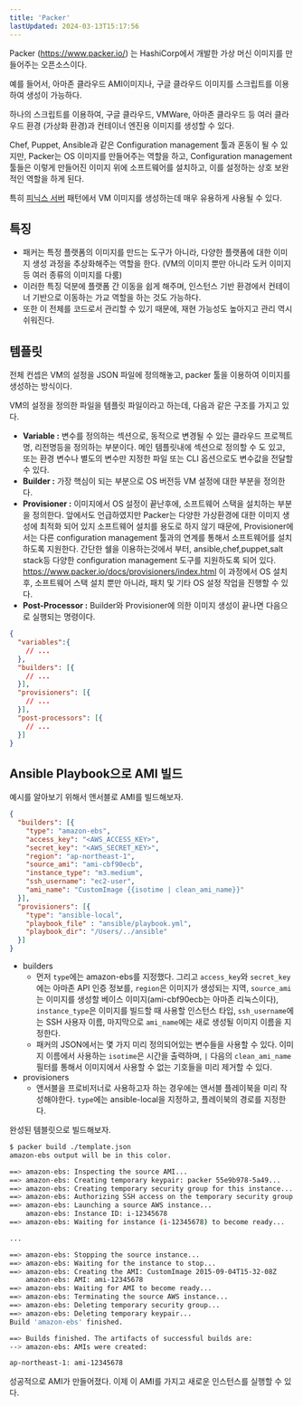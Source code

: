 ```yaml
---
title: 'Packer'
lastUpdated: 2024-03-13T15:17:56
---
```


Packer (https://www.packer.io/) 는 HashiCorp에서 개발한 가상 머신 이미지를 만들어주는 오픈소스이다. 

예를 들어서, 아마존 클라우드 AMI이미지나, 구글 클라우드 이미지를 스크립트를 이용하여 생성이 가능하다.

하나의 스크립트를 이용하여, 구글 클라우드, VMWare, 아마존 클라우드 등 여러 클라우드 환경 (가상화 환경)과 컨테이너 엔진용 이미지를 생성할 수 있다.

Chef, Puppet, Ansible과 같은 Configuration management 툴과 혼동이 될 수 있지만, Packer는 OS 이미지를 만들어주는 역할을 하고, Configuration management 툴들은 이렇게 만들어진 이미지 위에 소프트웨어를 설치하고, 이를 설정하는 상호 보완적인 역할을 하게 된다. 

특히 [피닉스 서버](./IaC/Phoenix%E2%80%85Server.md) 패턴에서 VM 이미지를 생성하는데 매우 유용하게 사용될 수 있다.

## 특징

- 패커는 특정 플랫폼의 이미지를 만드는 도구가 아니라, 다양한 플랫폼에 대한 이미지 생성 과정을 추상화해주는 역할을 한다. (VM의 이미지 뿐만 아니라 도커 이미지 등 여러 종류의 이미지를 다룸) 
- 이러한 특징 덕분에 플랫폼 간 이동을 쉽게 해주며, 인스턴스 기반 환경에서 컨테이너 기반으로 이동하는 가교 역할을 하는 것도 가능하다.
- 또한 이 전체를 코드로서 관리할 수 있기 때문에, 재현 가능성도 높아지고 관리 역시 쉬워진다.

## 템플릿

전체 컨셉은 VM의 설정을 JSON 파일에 정의해놓고, packer 툴을 이용하여 이미지를 생성하는 방식이다. 

VM의 설정을 정의한 파일을 템플릿 파일이라고 하는데, 다음과 같은 구조를 가지고 있다. 

- **Variable :** 변수를 정의하는 섹션으로, 동적으로 변경될 수 있는 클라우드 프로젝트명, 리전명등을 정의하는 부분이다. 메인 템플릿내에 섹션으로 정의할 수 도 있고, 또는 환경 변수나 별도의 변수만 지정한 파일 또는 CLI 옵션으로도 변수값을 전달할 수 있다. 
- **Builder :** 가장 핵심이 되는 부분으로 OS 버전등 VM 설정에 대한 부분을 정의한다. 
- **Provisioner :** 이미지에서 OS 설정이 끝난후에, 소프트웨어 스택을 설치하는 부분을 정의한다. 앞에서도 언급하였지만 Packer는 다양한 가상환경에 대한 이미지 생성에 최적화 되어 있지 소프트웨어 설치를 용도로 하지 않기 때문에, Provisioner에서는 다른 configuration management 툴과의 연계를 통해서 소프트웨어를 설치하도록 지원한다. 간단한 쉘을 이용하는것에서 부터, ansible,chef,puppet,salt stack등 다양한 configuration management 도구를 지원하도록 되어 있다. https://www.packer.io/docs/provisioners/index.html
이 과정에서 OS 설치 후, 소프트웨어 스택 설치 뿐만 아니라, 패치 및 기타 OS 설정 작업을 진행할 수 있다. 
- **Post-Processor :** Builder와 Provisioner에 의한 이미지 생성이 끝나면 다음으로 실행되는 명령이다. 

```json
{
  "variables":{
    // ...
  },
  "builders": [{
    // ...
  }],
  "provisioners": [{
    // ...
  }],
  "post-processors": [{
    // ...
  }]
}
```

## Ansible Playbook으로 AMI 빌드

예시를 알아보기 위해서 앤서블로 AMI를 빌드해보자.

```json
{
  "builders": [{
    "type": "amazon-ebs",
    "access_key": "<AWS_ACCESS_KEY>",
    "secret_key": "<AWS_SECRET_KEY>",
    "region": "ap-northeast-1",
    "source_ami": "ami-cbf90ecb",
    "instance_type": "m3.medium",
    "ssh_username": "ec2-user",
    "ami_name": "CustomImage {{isotime | clean_ami_name}}"
  }],
  "provisioners": [{
    "type": "ansible-local",
    "playbook_file" : "ansible/playbook.yml",
    "playbook_dir": "/Users/../ansible"
  }]
}
```

- builders
    - 먼저 `type`에는 amazon-ebs를 지정했다. 그리고 `access_key`와 `secret_key`에는 아마존 API 인증 정보를, `region`은 이미지가 생성되는 지역, `source_ami`는 이미지를 생성할 베이스 이미지(ami-cbf90ecb는 아마존 리눅스이다), `instance_type`은 이미지를 빌드할 때 사용할 인스턴스 타입, `ssh_username`에는 SSH 사용자 이름, 마지막으로 `ami_name`에는 새로 생성될 이미지 이름을 지정한다.
    - 패커의 JSON에서는 몇 가지 미리 정의되어있는 변수들을 사용할 수 있다. 이미지 이름에서 사용하는 `isotime`은 시간을 출력하며, `|` 다음의 `clean_ami_name` 필터를 통해서 이미지에서 사용할 수 없는 기호들을 미리 제거할 수 있다.
- provisioners
    - 앤서블을 프로비저너로 사용하고자 하는 경우에는 앤서블 플레이북을 미리 작성해야한다. `type`에는 ansible-local을 지정하고, 플레이북의 경로를 지정한다. 

완성된 템블릿으로 빌드해보자.

```bash
$ packer build ./template.json
amazon-ebs output will be in this color.

==> amazon-ebs: Inspecting the source AMI...
==> amazon-ebs: Creating temporary keypair: packer 55e9b978-5a49...
==> amazon-ebs: Creating temporary security group for this instance...
==> amazon-ebs: Authorizing SSH access on the temporary security group...
==> amazon-ebs: Launching a source AWS instance...
    amazon-ebs: Instance ID: i-12345678
==> amazon-ebs: Waiting for instance (i-12345678) to become ready...

...

==> amazon-ebs: Stopping the source instance...
==> amazon-ebs: Waiting for the instance to stop...
==> amazon-ebs: Creating the AMI: CustomImage 2015-09-04T15-32-08Z
    amazon-ebs: AMI: ami-12345678
==> amazon-ebs: Waiting for AMI to become ready...
==> amazon-ebs: Terminating the source AWS instance...
==> amazon-ebs: Deleting temporary security group...
==> amazon-ebs: Deleting temporary keypair...
Build 'amazon-ebs' finished.

==> Builds finished. The artifacts of successful builds are:
--> amazon-ebs: AMIs were created:

ap-northeast-1: ami-12345678
```

성공적으로 AMI가 만들어졌다. 이제 이 AMI를 가지고 새로운 인스턴스를 실행할 수 있다.